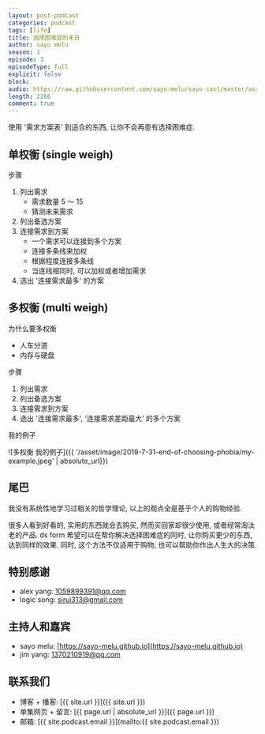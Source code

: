 ```yaml
---
layout: post-podcast
categories: podcast
tags: [life]
title: 选择困难症的末日
author: sayo melu
season: 1
episode: 3
episodeType: full
explicit: false
block:
audio: https://raw.githubusercontent.com/sayo-melu/sayo-cast/master/asset/2019-7-31-end-of-choosing-phobia.m4a
length: 2266
comment: true
---
```


使用 '需求方案表' 到适合的东西, 让你不会再患有选择困难症.

## 单权衡 (single weigh)

步骤

1. 列出需求
    - 需求数量 5 ～ 15
    - 猜测未来需求
2. 列出备选方案
3. 连接需求到方案
    - 一个需求可以连接到多个方案
    - 连接多条线来加权
    - 根据程度连接多条线
    - 当连线相同时, 可以加权或者增加需求
4. 选出 '连接需求最多' 的方案

## 多权衡 (multi weigh)

为什么要多权衡

- 人车分道
- 内存与硬盘

步骤

1. 列出需求
2. 列出备选方案
3. 连接需求到方案
4. 选出 '连接需求最多', '连接需求差距最大' 的多个方案

我的例子

![多权衡 我的例子]({{ '/asset/image/2019-7-31-end-of-choosing-phobia/my-example.jpeg' | absolute_url}})

## 尾巴

我没有系统性地学习过相关的哲学理论, 以上的观点全是基于个人的购物经验.

很多人看到好看的, 实用的东西就会去购买, 然而买回家却很少使用, 或者经常淘汰老的产品. ds form 希望可以在帮你解决选择困难症的同时, 让你购买更少的东西, 达到同样的效果. 同时, 这个方法不仅适用于购物, 也可以帮助你作出人生大的决策.

## 特别感谢

- alex yang: [1059899391@qq.com](mailto:1059899391@qq.com)
- logic song: [sirui313@gmail.com](mailto:sirui313@gmail.com)

## 主持人和嘉宾

- sayo melu: [https://sayo-melu.github.io](https://sayo-melu.github.io)
- jim yang: [1370210919@qq.com](mailto:1370210919@qq.com)

## 联系我们

- 博客 + 播客: [{{ site.url }}]({{ site.url }})
- 单集网页 + 留言: [{{ page.url | absolute_url }}]({{ page.url }})
- 邮箱: [{{ site.podcast.email }}](mailto:{{ site.podcast.email }})
